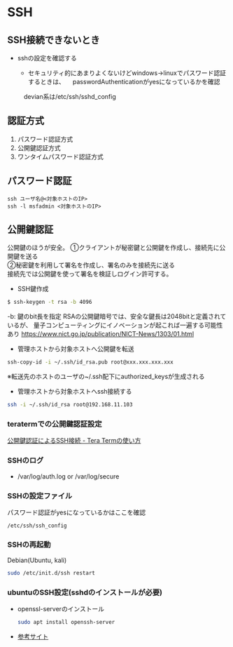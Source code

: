 # SSH

## SSH接続できないとき

* sshの設定を確認する
    * セキュリティ的にあまりよくないけどwindows→linuxでパスワード認証するときは、
    　passwordAuthenticationがyesになっているかを確認

    　devian系は/etc/ssh/sshd_config

## 認証方式
1. パスワード認証方式
2. 公開鍵認証方式
3. ワンタイムパスワード認証方式

## パスワード認証
```
ssh ユーザ名@<対象ホストのIP>
ssh -l msfadmin <対象ホストのIP>
```

## 公開鍵認証
公開鍵のほうが安全。
①クライアントが秘密鍵と公開鍵を作成し、接続先に公開鍵を送る  
②秘密鍵を利用して署名を作成し、署名のみを接続先に送る  
 接続先では公開鍵を使って署名を検証しログイン許可する。  

- SSH鍵作成
```bash
$ ssh-keygen -t rsa -b 4096
```
-b: 鍵のbit長を指定
RSAの公開鍵暗号では、安全な鍵長は2048bitと定義されているが、
量子コンピューティングにイノベーションが起これば一遍する可能性あり
https://www.nict.go.jp/publication/NICT-News/1303/01.html

- 管理ホストから対象ホストへ公開鍵を転送
```bash
ssh-copy-id -i ~/.ssh/id_rsa.pub root@xxx.xxx.xxx.xxx
```
※転送先のホストのユーザの~/.ssh配下にauthorized_keysが生成される

- 管理ホストから対象ホストへssh接続する
```bash
ssh -i ~/.ssh/id_rsa root@192.168.11.103
```

### teratermでの公開鍵認証設定

[公開鍵認証によるSSH接続 - Tera Termの使い方](https://webkaru.net/linux/tera-term-ssh-login-public-key/)

### SSHのログ

- /var/log/auth.log or /var/log/secure

### SSHの設定ファイル
パスワード認証がyesになっているかはここを確認
```
/etc/ssh/ssh_config
```

### SSHの再起動

Debian(Ubuntu, kali)
```bash
sudo /etc/init.d/ssh restart
```

### ubuntuのSSH設定(sshdのインストールが必要)

* openssl-serverのインストール

    ```bash
    sudo apt install openssh-server
    ```

* [参考サイト](https://kaworu.jpn.org/ubuntu/Ubuntu%E3%81%ABssh%E3%81%A7%E3%83%AD%E3%82%B0%E3%82%A4%E3%83%B3%E3%81%A7%E3%81%8D%E3%82%8B%E3%82%88%E3%81%86%E3%81%ABopenssh-server%E3%82%92%E3%82%A4%E3%83%B3%E3%82%B9%E3%83%88%E3%83%BC%E3%83%AB%E3%81%99%E3%82%8B)